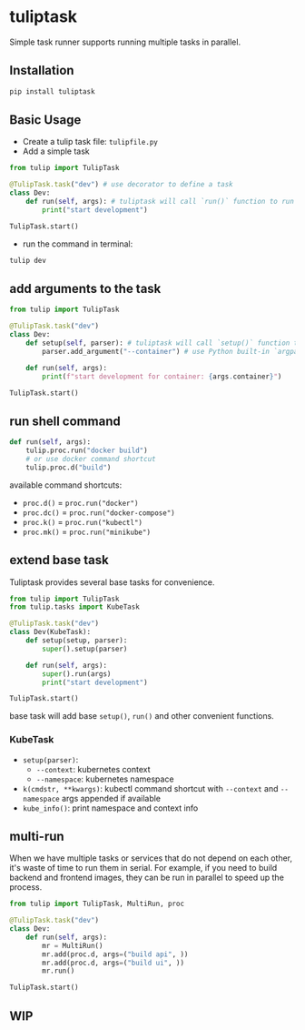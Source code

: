 # tuliptask
Simple task runner supports running multiple tasks in parallel.

## Installation
```sh
pip install tuliptask
```

## Basic Usage
- Create a tulip task file: `tulipfile.py`
- Add a simple task
```python
from tulip import TulipTask

@TulipTask.task("dev") # use decorator to define a task
class Dev:
    def run(self, args): # tuliptask will call `run()` function to run the task.
        print("start development")

TulipTask.start()
```
- run the command in terminal:
```sh
tulip dev
```

## add arguments to the task
```python
from tulip import TulipTask

@TulipTask.task("dev")
class Dev:
    def setup(self, parser): # tuliptask will call `setup()` function to add arguments.
        parser.add_argument("--container") # use Python built-in `argparse` to add arguments

    def run(self, args):
        print(f"start development for container: {args.container}")

TulipTask.start()
```

## run shell command
```python
def run(self, args):
    tulip.proc.run("docker build")
    # or use docker command shortcut
    tulip.proc.d("build")
```
available command shortcuts:
- `proc.d()` = `proc.run("docker")`
- `proc.dc()` = `proc.run("docker-compose")`
- `proc.k()` = `proc.run("kubectl")`
- `proc.mk()` = `proc.run("minikube")`

## extend base task
Tuliptask provides several base tasks for convenience.

```python
from tulip import TulipTask
from tulip.tasks import KubeTask

@TulipTask.task("dev")
class Dev(KubeTask):
    def setup(setup, parser):
        super().setup(parser)

    def run(self, args):
        super().run(args)
        print("start development")

TulipTask.start()
```
base task will add base `setup()`, `run()` and other convenient functions.

### KubeTask
- `setup(parser)`:
  - `--context`: kubernetes context
  - `--namespace`: kubernetes namespace
- `k(cmdstr, **kwargs)`: kubectl command shortcut with `--context` and `--namespace` args appended if available
- `kube_info()`: print namespace and context info

## multi-run
When we have multiple tasks or services that do not depend on each other, it's waste of time to run them in serial. For example, if you need to build backend and frontend images, they can be run in parallel to speed up the process.
```python
from tulip import TulipTask, MultiRun, proc

@TulipTask.task("dev")
class Dev:
    def run(self, args):
        mr = MultiRun()
        mr.add(proc.d, args=("build api", ))
        mr.add(proc.d, args=("build ui", ))
        mr.run()

TulipTask.start()
```

## WIP